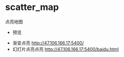 # scatter_map
点亮地图


* 预览 
 - 渐变点亮 http://47.106.166.17:5400/
 - 幻灯片点亮点亮 http://47.106.166.17:5400/baidu.html
